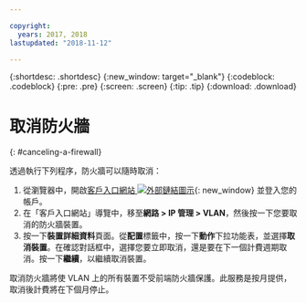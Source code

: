 ```yaml
---

copyright:
  years: 2017, 2018
lastupdated: "2018-11-12"

---
```


{:shortdesc: .shortdesc}
{:new_window: target="_blank"}
{:codeblock: .codeblock}
{:pre: .pre}
{:screen: .screen}
{:tip: .tip}
{:download: .download}

# 取消防火牆
{: #canceling-a-firewall}

透過執行下列程序，防火牆可以隨時取消：

1. 從瀏覽器中，開啟[客戶入口網站 ![外部鏈結圖示](../../icons/launch-glyph.svg "外部鏈結圖示")](https://control.softlayer.com/){: new_window} 並登入您的帳戶。
2. 在「客戶入口網站」導覽中，移至**網路 > IP 管理 > VLAN**，然後按一下您要取消的防火牆裝置。
3. 按一下**裝置詳細資料**頁面。從**配置**標籤中，按一下**動作**下拉功能表，並選擇**取消裝置**。在確認對話框中，選擇您要立即取消，還是要在下一個計費週期取消。按一下**繼續**，以繼續取消裝置。

取消防火牆將使 VLAN 上的所有裝置不受前端防火牆保護。此服務是按月提供，取消後計費將在下個月停止。

